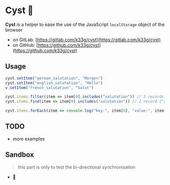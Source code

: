 # Cyst 🥚

**Cyst** is a helper to ease the use of the JavaScript `localStorage` object of the browser

- on GitLab: [https://gitlab.com/k33g/cyst](https://gitlab.com/k33g/cyst)
- on GitHub: [https://github.com/k33g/cyst](https://github.com/k33g/cyst)

## Usage

```javascript
cyst.setItem("german_salutation", "Morgen")
cyst.setItem("english_salutation", "Hello")
v.setItem("french_salutation", "Salut")

cyst.items.filter(item => item[0].includes("salutation")) // 3 records
cyst.items.find(item => item[0].includes("salutation")) // 1 record ["german_salutation", "Morgen"]

cyst.items.forEach(item => console.log("key:", item[0], "value:", item[1]))
```

## TODO

- more examples

## Sandbox

> this part is only to test the bi-directional synchronisation
- 👋



